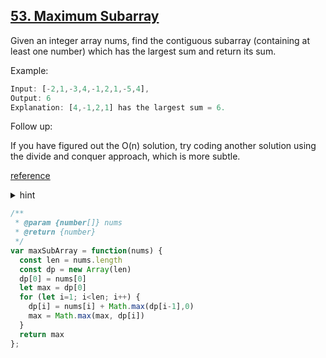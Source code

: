 ## [53. Maximum Subarray](https://leetcode.com/problems/maximum-subarray/)
Given an integer array nums, find the contiguous subarray (containing at least one number) which has the largest sum and return its sum.

Example:

```js
Input: [-2,1,-3,4,-1,2,1,-5,4],
Output: 6
Explanation: [4,-1,2,1] has the largest sum = 6.
```

Follow up:

If you have figured out the O(n) solution, try coding another solution using the divide and conquer approach, which is more subtle.

[reference](https://leetcode.com/problems/maximum-subarray/discuss/20193/DP-solution-and-some-thoughts)

<details>
<summary>hint</summary>
粘连型一维 dp[], 需要在子问题多一层转化<br>

<b>最优解</b> 为 最大值<br>
<b>子函数</b> dp[i] 构成为 前i个以nums[i]结尾的数组(例: i=2时, dp[i] 代表以-3 为最终数的所有数组[-2, 1, -3], [1, -3], [-3]的最优解)<br>

<b>关系式</b>为<br>
dp[i] = nums[i] + Math.max(dp[i-1],0)<br>

<b>首项</b>为<br>
dp[0] = nums[0]

<b>限制条件</b>已包含在分解子函数中, 无<br>

然后 在所有解 `dp[]` 中搜索最优解(可与一维dp数组同步循环进行), 搜索结果即为最终解<br>
</details>

```js
/**
 * @param {number[]} nums
 * @return {number}
 */
var maxSubArray = function(nums) {
  const len = nums.length
  const dp = new Array(len)
  dp[0] = nums[0]
  let max = dp[0]
  for (let i=1; i<len; i++) {
    dp[i] = nums[i] + Math.max(dp[i-1],0)
    max = Math.max(max, dp[i])
  }
  return max
};
```
